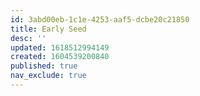 ```yaml
---
id: 3abd00eb-1c1e-4253-aaf5-dcbe20c21850
title: Early Seed
desc: ''
updated: 1618512994149
created: 1604539200840
published: true
nav_exclude: true
---
```

